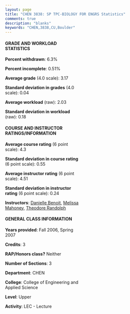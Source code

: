 ```yaml
---
layout: page
title: "CHEN 3838: SP TPC-BIOLOGY FOR ENGRS Statistics"
comments: true
description: "blanks"
keywords: "CHEN,3838,CU,Boulder"
---
```

<head>
<script src="https://ajax.googleapis.com/ajax/libs/jquery/2.1.3/jquery.min.js"></script>
<script src="https://dl.dropboxusercontent.com/s/pc42nxpaw1ea4o9/highcharts.js?dl=0"></script>
<!-- <script src="../assets/js/highcharts.js"></script> -->
<style type="text/css">@font-face {
	font-family: "Bebas Neue";
	src: url(https://www.filehosting.org/file/details/544349/BebasNeue Regular.otf) format("opentype");
	}
	h1.Bebas { 
		font-family: "Bebas Neue", Verdana, Tahoma;
	}
</style>
</head>
<body>
	<div id="container" style="float: right; width: 45%; height: 88%; margin-left: 2.5%; margin-right: 2.5%;"></div>
	<script language="JavaScript">
		$(document).ready(function() {
		var chart = {type: 'column'};
		var title = {text: 'Grade Distribution'};
		var xAxis = {categories: ['A','B','C','D','F'],crosshair: true};
		var yAxis = {min: 0,title: {text: 'Percentage'}};
		var tooltip = {headerFormat: '<center><b><span style="font-size:20px">{point.key}</span></b></center>',
		               pointFormat: '<td style="padding:0"><b>{point.y:.1f}%</b></td>',
		               footerFormat: '</table>',shared: true,useHTML: true};
		var plotOptions = {column: {pointPadding: 0.0,borderWidth: 0}};  
		var credits = {enabled: false};var series= [{name: 'Percent',data: [35.23,47.88,15.6,0.78,0.52,]}];
		var json = {};
		json.chart = chart;
		json.title = title;
		json.tooltip = tooltip;
		json.xAxis = xAxis;
		json.yAxis = yAxis;  
		json.series = series;
		json.plotOptions = plotOptions;  
		json.credits = credits;
		$('#container').highcharts(json);
	});
	</script>
</body>
			   
#### GRADE AND WORKLOAD STATISTICS

**Percent withdrawn**: 6.3%

**Percent incomplete**: 0.51%

**Average grade** (4.0 scale): 3.17

**Standard deviation in grades** (4.0 scale): 0.04

**Average workload** (raw): 2.03

**Standard deviation in workload** (raw): 0.18

#### COURSE AND INSTRUCTOR RATINGS/INFORMATION

**Average course rating** (6 point scale): 4.3

**Standard deviation in course rating** (6 point scale): 0.55

**Average instructor rating** (6 point scale): 4.51

**Standard deviation in instructor rating** (6 point scale): 0.24

**Instructors**: <a href='../../instructors/Danielle_Benoit'>Danielle Benoit</a>, <a href='../../instructors/Melissa_Mahoney'>Melissa Mahoney</a>, <a href='../../instructors/Theodore_Randolph'>Theodore Randolph</a>

#### GENERAL CLASS INFORMATION

**Years provided**: Fall 2006, Spring 2007

**Credits**: 3

**RAP/Honors class?** Neither

**Number of Sections**: 3

**Department**: CHEN

**College**: College of Engineering and Applied Science

**Level**: Upper

**Activity**: LEC - Lecture
